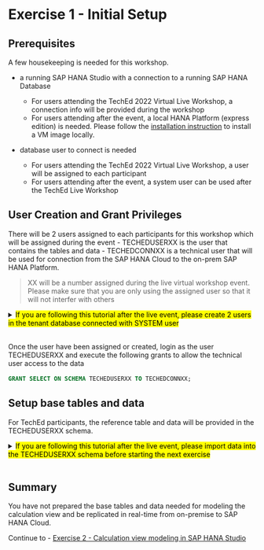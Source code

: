 # Exercise 1 - Initial Setup

## Prerequisites
A few housekeeping is needed for this workshop.

- a running SAP HANA Studio with a connection to a running SAP HANA Database
  - For users attending the TechEd 2022 Virtual Live Workshop, a connection info will be provided during the workshop
  - For users attending after the event, a local HANA Platform (express edition) is needed. Please follow the [installation instruction](https://developers.sap.com/group.hxe-install-vm-xsa.html) to install a VM image locally.

- database user to connect is needed
  - For users attending the TechEd 2022 Virtual Live Workshop, a user will be assigned to each participant
  - For users attending after the event, a system user can be used after the TechEd Live Workshop

## User Creation and Grant Privileges

There will be 2 users assigned to each participants for this workshop which will be assigned during the event
    - TECHEDUSERXX is the user that contains the tables and data
    - TECHEDCONNXX is a technical user that will be used for connection from the SAP HANA Cloud to the on-prem SAP HANA Platform.

>XX will be a number assigned during the live virtual workshop event. Please make sure that you are only using the assigned user so that it will not interfer with others

<details><summary><mark>If you are following this tutorial after the live event, please create 2 users in the tenant database connected with SYSTEM user</mark></summary>
<p>

  ```SQL
  CREATE USER TECHEDUSERXX PASSWORD Welcome1234 NO FORCE_FIRST_PASSWORD_CHANGE;
  CREATE USER TECHEDCONNXX PASSWORD Welcome1234 NO FORCE_FIRST_PASSWORD_CHANGE;
  GRANT MODELING, MONITORING TO TECHEDUSERXX;
  ```

</p>
</details>
</br>

Once the user have been assigned or created, login as the user TECHEDUSERXX and execute the following grants to allow the technical user access to the data

  ```SQL
  GRANT SELECT ON SCHEMA TECHEDUSERXX TO TECHEDCONNXX;
  ```

## Setup base tables and data

For TechEd participants, the reference table and data will be provided in the TECHEDUSERXX schema.


<details><summary><mark>If you are following this tutorial after the live event, please import data into the TECHEDUSERXX schema before starting the next exercise</mark></summary>
<p>

<details><summary>Import tables and data using SAP HANA Studio</summary>
<p>

- In the File menu, choose "Import":

  ![import tables](./images/import.png)

- Select "Catalog Objects" and press "Next":

  ![select catalog objects](./images/selectCatalogObjects.png)

- Choose option "Import catalog objects from current client" and use the "Browse" button to navigate to the extracted folder that contains the folder "index". Select this folder.

  > Do not select the folder "index" itself but the folder containing it.

- select all three tables by clicking at them with the left mouse button

- choose "Add" to select them for import

- press "Next"

- select the option to include data but keep the other options unselected:

  ![include data in import](./images/includeData.png)

- press "Finish"
The tables have now been imported with data.
</p>
</details>
</br>
<details><summary>Import tables and data using SAP HANA Database Explorer</summary>
<p>

- Open SAP HANA Database Explorer. The detail connection info will be given during TechEd Live Virtual Workshop

- As the database instance is not registered, you would need to register the connection info in the "Add Instance" dialog window

- Select "SAP HANA Database (Multitenant)" for the instance type

- Enter host info
- Use the TECHEDUSERXX user to connect

- Expand the connection and righ-click on "Catalog"

  - Choose "Import Catalog Objects":

    ![import catalog objects](./images/importCatalogObjects.png)


- Use the "Browse" button to select your local version of [BASKETANALYIS_TABLES_DatabaseExplorer](exercises/resources/BASKETANALYIS_TABLES_DatabaseExplorer.tar.gz")

    - Select "Include object data". You can ignore the other options

    - Start the import process by pressing "Import":

    ![import tables](./images/importTables.png)
The tables have now been imported with data.
</p>
</details>

</p>
</details>
</br>

## Summary

You have not prepared the base tables and data needed for modeling the calculation view and be replicated in real-time from on-premise to SAP HANA Cloud.

Continue to - [Exercise 2 - Calculation view modeling in SAP HANA Studio](/exercises/Exercise_2_SAP_HANA_STUDIO)
